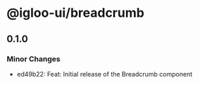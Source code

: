 # @igloo-ui/breadcrumb

## 0.1.0

### Minor Changes

- ed49b22: Feat: Initial release of the Breadcrumb component
